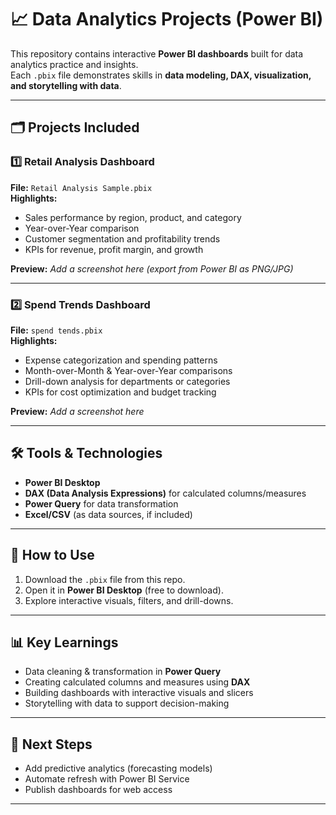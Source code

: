 # 📈 Data Analytics Projects (Power BI)

This repository contains interactive **Power BI dashboards** built for data analytics practice and insights.  
Each `.pbix` file demonstrates skills in **data modeling, DAX, visualization, and storytelling with data**.

---

## 🗂️ Projects Included

### 1️⃣ Retail Analysis Dashboard
**File:** `Retail Analysis Sample.pbix`  
**Highlights:**
- Sales performance by region, product, and category  
- Year-over-Year comparison  
- Customer segmentation and profitability trends  
- KPIs for revenue, profit margin, and growth  

**Preview:**
_Add a screenshot here (export from Power BI as PNG/JPG)_

---

### 2️⃣ Spend Trends Dashboard
**File:** `spend tends.pbix`  
**Highlights:**
- Expense categorization and spending patterns  
- Month-over-Month & Year-over-Year comparisons  
- Drill-down analysis for departments or categories  
- KPIs for cost optimization and budget tracking  

**Preview:**
_Add a screenshot here_

---

## 🛠️ Tools & Technologies
- **Power BI Desktop**  
- **DAX (Data Analysis Expressions)** for calculated columns/measures  
- **Power Query** for data transformation  
- **Excel/CSV** (as data sources, if included)  

---

## 🚀 How to Use
1. Download the `.pbix` file from this repo.  
2. Open it in **Power BI Desktop** (free to download).  
3. Explore interactive visuals, filters, and drill-downs.  

---

## 📊 Key Learnings
- Data cleaning & transformation in **Power Query**  
- Creating calculated columns and measures using **DAX**  
- Building dashboards with interactive visuals and slicers  
- Storytelling with data to support decision-making  

---

## 📌 Next Steps
- Add predictive analytics (forecasting models)  
- Automate refresh with Power BI Service  
- Publish dashboards for web access  

---
